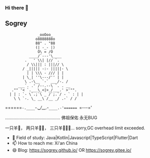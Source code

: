 ### Hi there 👋

<!--
**Sogrey/Sogrey** is a ✨ _special_ ✨ repository because its `README.md` (this file) appears on your GitHub profile.
-->

## Sogrey

                   _ooOoo_
                  o8888888o
                  88" . "88
                  (| -_- |)
                   O\ = /O
               ____/`---'\____
             .   ' \\| |// `.
              / \\||| : |||// \
            / _||||| -:- |||||- \
              | | \\\ - /// | |
            | \_| ''\---/'' | |
             \ .-\__ `-` ___/-. /
          ___`. .' /--.--\ `. . __
       ."" '< `.___\_<|>_/___.' >'"".
      | | : `- \`.;`\ _ /`;.`/ - ` : | |
        \ \ `-. \_ __\ /__ _/ .-` / /
======`-.____`-.___\_____/___.-`____.-'======
                   `=---='

.............................................
         佛祖保佑             永无BUG

一只羊🐑， 两只羊🐑🐑， 三只羊🐑🐑🐑… sorry,GC overhead limit exceeded.

- 👯 Field of study: Java|Kotlin|Javascript|TypeScript|Flutter|Dart
- 📫 How to reach me: Xi'an China
- 😄 Blog: https://sogrey.github.io/ OR https://sogrey.gitee.io/

